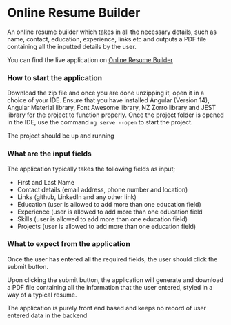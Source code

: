 # Online Resume Builder
An online resume builder which takes in all the necessary details, such as name, contact, education, experience, links etc and outputs a PDF file containing all the inputted details by the user.  

You can find the live application on [Online Resume Builder](https://resume-online-builder.netlify.app/)  


### How to start the application 
Download the zip file and once you are done unzipping it, open it in a choice of your IDE. Ensure that you have installed Angular (Version 14), Angular Material library, Font Awesome library, NZ Zorro library and JEST library for the project to function properly. 
Once the project folder is opened in the IDE, use the command `ng serve --open` to start the project.  


The project should be up and running

### What are the input fields
The application typically takes the following fields as input;
- First and Last Name
- Contact details (email address, phone number and location)
- Links (github, LinkedIn and any other link)
- Education (user is allowed to add more than one education field)
- Experience (user is allowed to add more than one education field
- Skills (user is allowed to add more than one education field)
- Projects (user is allowed to add more than one education field)

### What to expect from the application
Once the user has entered all the required fields, the user should click the submit button.  

Upon clicking the submit button, the application will generate and download a PDF file containing all the information that the user entered, styled in a way of a typical resume.  


The application is purely front end based and keeps no record of user entered data in the backend
